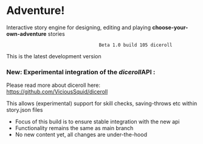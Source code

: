 # Adventure!

Interactive story engine for designing, editing and playing **choose-your-own-adventure** stories

                                      Beta 1.0 build 105 diceroll

This is the latest development version

### New: Experimental integration of the *diceroll*API : 
Please read more about diceroll here:
https://github.com/ViciousSquid/diceroll

This allows (experimental) support for skill checks, saving-throws etc within story.json files

* Focus of this build is to ensure stable integration with the new api
* Functionality remains the same as main branch
* No new content yet, all changes are under-the-hood

